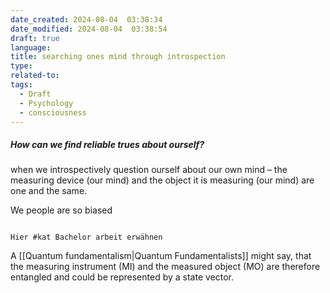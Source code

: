 ```yaml
---
date_created: 2024-08-04  03:38:34
date_modified: 2024-08-04  03:38:54
draft: true
language: 
title: searching ones mind through introspection
type: 
related-to: 
tags:
  - Draft
  - Psychology
  - consciousness
---
```




##### How can we find reliable trues about ourself?
when we introspectively question ourself about our own mind – the measuring device (our mind) and the object it is measuring (our mind) are one and the same. 

We people are so biased

```

Hier #kat Bachelor arbeit erwähnen

```

A [[Quantum fundamentalism|Quantum Fundamentalists]] might say, that the measuring instrument (MI) and the measured object (MO) are therefore entangled and could be represented by a state vector.

